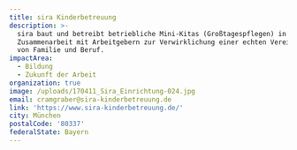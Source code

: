```yaml
---
title: sira Kinderbetreuung
description: >-
  sira baut und betreibt betriebliche Mini-Kitas (Großtagespflegen) in
  Zusammenarbeit mit Arbeitgebern zur Verwirklichung einer echten Vereinbarkeit
  von Familie und Beruf.
impactArea:
  - Bildung
  - Zukunft der Arbeit
organization: true
image: /uploads/170411_Sira_Einrichtung-024.jpg
email: cramgraber@sira-kinderbetreuung.de
link: 'https://www.sira-kinderbetreuung.de/'
city: München
postalCode: '80337'
federalState: Bayern
---
```



